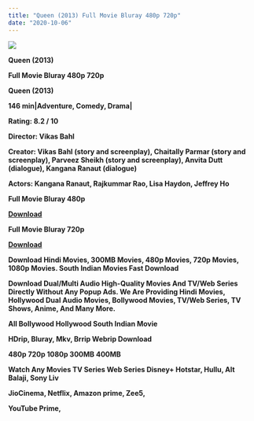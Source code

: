```yaml
---
title: "Queen (2013) Full Movie Bluray 480p 720p"
date: "2020-10-06"
---
```


[**![](https://1.bp.blogspot.com/-_ycOJ0mTG3g/XzKMYT1QtaI/AAAAAAAAEUw/ynCbNq0p_iEmO0ySz5srMtQ_Qlck2GujQCLcBGAsYHQ/s1600/quan.webp)**](https://1.bp.blogspot.com/-_ycOJ0mTG3g/XzKMYT1QtaI/AAAAAAAAEUw/ynCbNq0p_iEmO0ySz5srMtQ_Qlck2GujQCLcBGAsYHQ/s1600/quan.webp)

 **Queen (2013)**

**Full Movie Bluray 480p 720p** 

**Queen (2013)**

**146 min|Adventure, Comedy, Drama|**

**Rating: 8.2 / 10** 

**Director: Vikas Bahl**

**Creator: Vikas Bahl (story and screenplay), Chaitally Parmar (story and screenplay), Parveez Sheikh (story and screenplay), Anvita Dutt (dialogue), Kangana Ranaut (dialogue)**

**Actors: Kangana Ranaut, Rajkummar Rao, Lisa Haydon, Jeffrey Ho**

 **Full Movie Bluray 480p** 

**[Download](https://myglinks.xyz/8025)** 

 **Full Movie Bluray 720p** 

**[Download](https://myglinks.xyz/8026)** 

 **Download Hindi Movies, 300MB Movies, 480p Movies, 720p Movies, 1080p Movies. South Indian Movies Fast Download**

**Download Dual/Multi Audio High-Quality Movies And TV/Web Series Directly Without Any Popup Ads. We Are Providing Hindi Movies, Hollywood Dual Audio Movies, Bollywood Movies, TV/Web Series, TV Shows, Anime, And Many More.**

**All Bollywood Hollywood South Indian Movie**

**HDrip, Bluray, Mkv, Brrip Webrip Download**

**480p 720p 1080p 300MB 400MB** 

**Watch Any Movies TV Series Web Series Disney+ Hotstar, Hullu, Alt Balaji, Sony Liv**

**JioCinema, Netflix, Amazon prime, Zee5,**

**YouTube Prime,**
